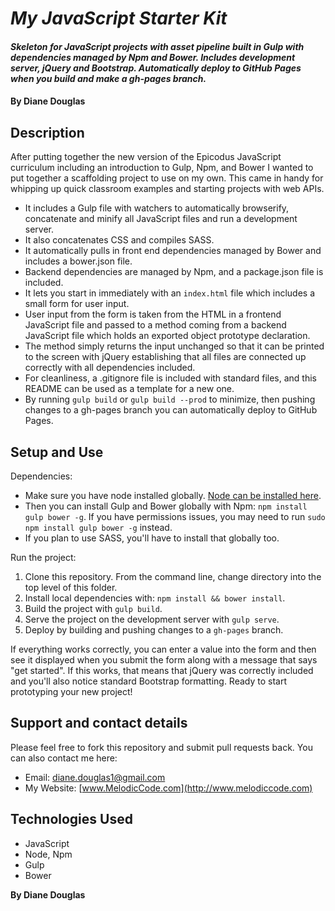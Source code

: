 # _My JavaScript Starter Kit_

#### _Skeleton for JavaScript projects with asset pipeline built in Gulp with dependencies managed by Npm and Bower. Includes development server, jQuery and Bootstrap. Automatically deploy to GitHub Pages when you build and make a gh-pages branch._

#### By Diane Douglas

## Description

After putting together the new version of the Epicodus JavaScript curriculum including an introduction to Gulp, Npm, and Bower I wanted to put together a scaffolding project to use on my own. This came in handy for whipping up quick classroom examples and starting projects with web APIs.

* It includes a Gulp file with watchers to automatically browserify, concatenate and minify all JavaScript files and run a development server.
* It also concatenates CSS and compiles SASS. 
* It automatically pulls in front end dependencies managed by Bower and includes a bower.json file. 
* Backend dependencies are managed by Npm, and a package.json file is included. 
* It lets you start in immediately with an `index.html` file which includes a small form for user input.
* User input from the form is taken from the HTML in a frontend JavaScript file and passed to a method coming from a backend JavaScript file which holds an exported object prototype declaration.
* The method simply returns the input unchanged so that it can be printed to the screen with jQuery establishing that all files are connected up correctly with all dependencies included.
* For cleanliness, a .gitignore file is included with standard files, and this README can be used as a template for a new one.
* By running `gulp build` or `gulp build --prod` to minimize, then pushing changes to a gh-pages branch you can automatically deploy to GitHub Pages.

## Setup and Use

Dependencies:

* Make sure you have node installed globally. [Node can be installed here](https://nodejs.org/en/download/). 
* Then you can install Gulp and Bower globally with Npm: `npm install gulp bower -g`. If you have permissions issues, you may need to run `sudo npm install gulp bower -g` instead. 
* If you plan to use SASS, you'll have to install that globally too. 

Run the project:

1. Clone this repository. From the command line, change directory into the top level of this folder.
2. Install local dependencies with: `npm install && bower install`.
3. Build the project with `gulp build`.
4. Serve the project on the development server with `gulp serve`.
5. Deploy by building and pushing changes to a `gh-pages` branch.

If everything works correctly, you can enter a value into the form and then see it displayed when you submit the form along with a message that says "get started". If this works, that means that jQuery was correctly included and you'll also notice standard Bootstrap formatting. Ready to start prototyping your new project!

## Support and contact details

Please feel free to fork this repository and submit pull requests back. You can also contact me here:

* Email: diane.douglas1@gmail.com
* My Website: [www.MelodicCode.com](http://www.melodiccode.com)

## Technologies Used

* JavaScript
* Node, Npm
* Gulp
* Bower

**By Diane Douglas**
